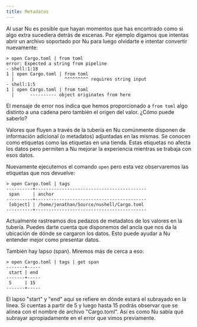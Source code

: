 ```yaml
---
title: Metadatos
---
```


Al usar Nu es posible que hayan momentos que has encontrado como si algo extra sucediera detrás de escenas. Por ejemplo digamos que intentas abrir un archivo soportado por Nu para luego olvidarte e intentar convertir nuevamente:

```
> open Cargo.toml | from toml
error: Expected a string from pipeline
- shell:1:18
1 | open Cargo.toml | from toml
  |                   ^^^^^^^^^ requires string input
- shell:1:5
1 | open Cargo.toml | from toml
  |      ---------- object originates from here
```

El mensaje de error nos indica que hemos proporcionado a `from toml` algo distinto a una cadena pero también el origen del valor. ¿Cómo puede saberlo?

Valores que fluyen a través de la tubería en Nu comúnmente disponen de información adicional (o metadatos) adjuntadas en las mismas. Se conocen como etiquetas como las etiquetas en una tienda. Estas etiquetas no afecta los datos pero permiten a Nu mejorar la experiencia mientras se trabaja con esos datos.

Nuevamente ejecutemos el comando `open` pero esta vez observaremos las etiquetas que nos devuelve:

```
> open Cargo.toml | tags
----------+------------------------------------------
 span     | anchor
----------+------------------------------------------
 [object] | /home/jonathan/Source/nushell/Cargo.toml
----------+------------------------------------------
```

Actualmente rastreamos dos pedazos de metadatos de los valores en la tubería. Puedes darte cuenta que disponemos del ancla que nos da la ubicación de dónde se cargaron los datos. Esto puede ayudar a Nu entender mejor como presentar datos.

También hay lapso (span). Miremos más de cerca a eso:

```
> open Cargo.toml | tags | get span
-------+-----
 start | end
-------+-----
 5     | 15
-------+-----
```

El lapso "start" y "end" aquí se refiere en dónde estará el subrayado en la línea. Si cuentas a partir de 5 y luego hasta 15 podrás observar que se alinea con el nombre de archivo "Cargo.toml". Así es como Nu sabía qué subrayar apropiadamente en el error que vimos previamente.
